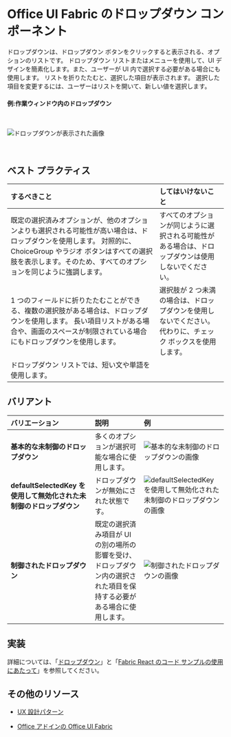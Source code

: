 # <a name="dropdown-component-in-office-ui-fabric"></a>Office UI Fabric のドロップダウン コンポーネント

ドロップダウンは、ドロップダウン ボタンをクリックすると表示される、オプションのリストです。 ドロップダウン リストまたはメニューを使用して、UI デザインを簡素化します。また、ユーザーが UI 内で選択する必要がある場合にも使用します。 リストを折りたたむと、選択した項目が表示されます。 選択した項目を変更するには、ユーザーはリストを開いて、新しい値を選択します。
  
#### <a name="example-drop-down-in-a-task-pane"></a>例:作業ウィンドウ内のドロップダウン

<br/>

![ドロップダウンが表示された画像](../../images/overview_withApp_dropdown.png)

<br/>

## <a name="best-practices"></a>ベスト プラクティス

|**するべきこと**|**してはいけないこと**|
|:------------|:--------------|
|既定の選択済みオプションが、他のオプションよりも選択される可能性が高い場合は、ドロップダウンを使用します。 対照的に、ChoiceGroup やラジオ ボタンはすべての選択肢を表示します。そのため、すべてのオプションを同じように強調します。|すべてのオプションが同じように選択される可能性がある場合は、ドロップダウンは使用しないでください。|
|1 つのフィールドに折りたたむことができる、複数の選択肢がある場合は、ドロップダウンを使用します。 長い項目リストがある場合や、画面のスペースが制限されている場合にもドロップダウンを使用します。|選択肢が 2 つ未満の場合は、ドロップダウンを使用しないでください。 代わりに、チェック ボックスを使用します。|
|ドロップダウン リストでは、短い文や単語を使用します。| |

## <a name="variants"></a>バリアント

|**バリエーション**|**説明**|**例**|
|:------------|:--------------|:----------|
|**基本的な未制御のドロップダウン**|多くのオプションが選択可能な場合に使用します。|![基本的な未制御のドロップダウンの画像](../../images/dropdownUncontrolled.png)<br/>|
|**defaultSelectedKey を使用して無効化された未制御のドロップダウン**|ドロップダウンが無効にされた状態です。|![defaultSelectedKey を使用して無効化された未制御のドロップダウンの画像](../../images/dropdownDisabled.png)<br/>|
|**制御されたドロップダウン**|既定の選択済み項目が UI の別の場所の影響を受け、ドロップダウン内の選択された項目を保持する必要がある場合に使用します。|![制御されたドロップダウンの画像](../../images/dropdownControlled.png)<br/>|

## <a name="implementation"></a>実装

詳細については、「[ドロップダウン](https://dev.office.com/fabric#/components/dropdown)」と「[Fabric React のコード サンプルの使用にあたって](https://github.com/OfficeDev/Word-Add-in-GettingStartedFabricReact)」を参照してください。

## <a name="additional-resources"></a>その他のリソース

- [UX 設計パターン](https://github.com/OfficeDev/Office-Add-in-UX-Design-Patterns-Code)

- [Office アドインの Office UI Fabric](office-ui-fabric.md)
